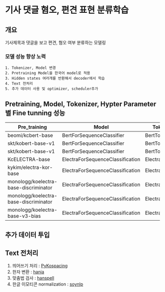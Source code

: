 # 기사 댓글 혐오, 편견 표현 분류학습

## 개요
기사제목과 댓글을 보고 편견, 혐오 여부 분류하는 모델링
### 모델 성능 향상 노력
    1. Tokenizer, Model 변경
    2. Pretraining Model을 한국어 model로 적용
    3. Hidden states 여러개를 반환해서 decoder에서 학습
    4. Text 전처리
    5. 추가 데이터 사용 및 optimizer, scheduler추가

## Pretraining, Model, Tokenizer, Hypter Parameter 별 Fine tunning 성능

| Pre_training                          | Model                            | Tokenizer        | Optim | Scheduler  | batchsize | epoch | ACC   |
|---------------------------------------|----------------------------------|------------------|-------|------------|-----------|-------|-------|
| beomi/kcbert-base                     | BertForSequenceClassifier        | BertTokenizer    | adam  | None       | 32        | 10    | 31.7  |
| skt/kobert-base-v1                    | BertForSequenceClassifier        | BertTokenizer    | adam  | None       | 32        | 10    | 42.4  |
| skt/kobert-base-v1                    | BertForSequenceClassifier        | BertTokenizer    | adamW | OneCycleLR | 32        | 10    | 49.3  |
| KcELECTRA-base                        | ElectraForSequenceClassification | ElectraTokenizer | adamW | OneCycleLR | 32        | 30    | 67.6  |
| kykim/electra-kor-base                | ElectraForSequenceClassification | ElectraTokenizer | adamW | OneCycleLR | 32        | 30    | **_70.9_**  |
| monologg/koelectra-base-discriminator | ElectraForSequenceClassification | ElectraTokenizer | adamW | OneCycleLR | 32        | 50    | 64.09 |
| monologg/koelectra-base-discriminator | ElectraForSequenceClassification | ElectraTokenizer | adamW | OneCycleLR | 16        | 50    | 66.04 |
| monologg/koelectra-base-v3-bias|ElectraForSequenceClassification|ElectraTokenizer|adamW|OneCycleLR|16|50|70.9|

## 추가 데이터 투입

## Text 전처리
   1. 띄어쓰기 처리 : [PyKospacing](https://github.com/haven-jeon/PyKoSpacing)
   2. 한자 변환 : [hanja](https://pypi.org/project/hanja/#description)
   3. 맞춤법 검사 : [hanspell](https://github.com/ssut/py-hanspell)
   4. 한글 이모티콘 normalization : [soynlp](https://github.com/lovit/soynlp)
